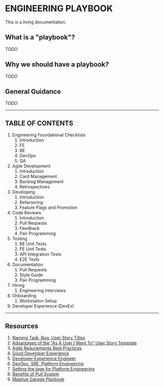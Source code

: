 # ENGINEERING PLAYBOOK

This is a living documentation.
## What is a "playbook"?

_TODO_

## Why we should have a playbook?

_TODO_

## General Guidance
_TODO_

-------

## TABLE OF CONTENTS

1. Engineering Foundational Checklists
   1. Introduction
   2. FE
   3. BE
   4. DevOps
   5. QA
2. Agile Development
   1. Introduction
   2. Card Management
   3. Backlog Management
   4. Retrospectives
3. Developing
   1. Introduction
   2. Refactoring
   3. Feature Flags and Promotion
4. Code Reviews
   1. Introduction
   2. Pull Requests
   3. Feedback
   4. Pair Programming
5. Testing
   1. BE Unit Tests
   2. FE Unit Tests
   3. API Integration Tests
   4. E2E Tests
6. Documentation
   1. Pull Requests
   2. Style Guide
   3. Pair Programming
7. Hiring
   1. Engineering Interviews
8. Onboarding
   1. Workstation Setup
9.  Developer Experience (DevEx)

-------

## Resources
1. [Naming Task, Bug, User Story Titles](https://stratejos.ai/blog/naming-task-bug-user-story-titles/)
2. [Advantages of the "As A User I Want To" User Story Template](https://www.mountaingoatsoftware.com/blog/advantages-of-the-as-a-user-i-want-user-story-template)
3. [Agile Requriements Best Practices](http://agilemodeling.com/essays/agileRequirementsBestPractices.htm)
4. [Good Developer Experience](https://developerexperience.io/practices/good-developer-experience)
5. [Developer Experience Engineer](https://www.helpnetsecurity.com/2021/07/16/developer-experience-engineer/)
6. [DevOps, SRE, Platform Engineering](https://iximiuz.com/en/posts/devops-sre-and-platform-engineering/)
7. [Setting the tage for Platform Engineering](https://softwareengineeringdaily.com/2020/02/13/setting-the-stage-for-platform-engineering/)
8. [Benefits of Pull System](https://www.planview.com/resources/articles/benefits-pull-system/)
9. [Mashup Garage Playbook](https://www.mashupgarage.com/playbook/)



